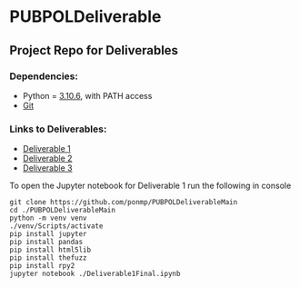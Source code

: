 # PUBPOLDeliverable
## Project Repo for Deliverables
### Dependencies:
- Python = [3.10.6](https://www.python.org/downloads/windows/), with PATH access
- [Git](https://git-scm.com/download/win)

### Links to Deliverables:
- [Deliverable 1](https://ponmp.github.io/deliverableone/)
- [Deliverable 2](https://ponmp.github.io/deliverabletwo/)
- [Deliverable 3](https://ponmp.github.io/deliverablethree/)

To open the Jupyter notebook for Deliverable 1 run the following in console

    git clone https://github.com/ponmp/PUBPOLDeliverableMain
    cd ./PUBPOLDeliverableMain
    python -m venv venv
    ./venv/Scripts/activate
    pip install jupyter
    pip install pandas
    pip install html5lib
    pip install thefuzz
    pip install rpy2
    jupyter notebook ./Deliverable1Final.ipynb
